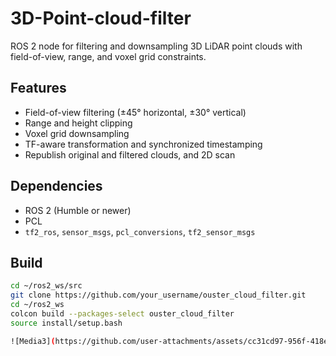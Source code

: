 # 3D-Point-cloud-filter
ROS 2 node for filtering and downsampling 3D LiDAR point clouds with field-of-view, range, and voxel grid constraints.

## Features

- Field-of-view filtering (±45° horizontal, ±30° vertical)
- Range and height clipping
- Voxel grid downsampling
- TF-aware transformation and synchronized timestamping
- Republish original and filtered clouds, and 2D scan

## Dependencies

- ROS 2 (Humble or newer)
- PCL
- `tf2_ros`, `sensor_msgs`, `pcl_conversions`, `tf2_sensor_msgs`

## Build

```bash
cd ~/ros2_ws/src
git clone https://github.com/your_username/ouster_cloud_filter.git
cd ~/ros2_ws
colcon build --packages-select ouster_cloud_filter
source install/setup.bash

![Media3](https://github.com/user-attachments/assets/cc31cd97-956f-418e-9883-9312688e7a6b)
